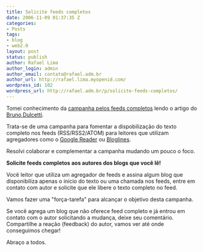 ```yaml
---
title: Solicite feeds completos
date: 2006-11-09 01:37:35 Z
categories:
- Posts
tags:
- blog
- web2.0
layout: post
status: publish
author: Rafael Lima
author_login: admin
author_email: contato@rafael.adm.br
author_url: http://rafael.lima.myopenid.com/
wordpress_id: 102
wordpress_url: http://rafael.adm.br/p/solicite-feeds-completos/
---
```


Tomei conhecimento da <a href="http://www.arcanjo.org/blog/?p=70">campanha pelos feeds completos</a> lendo o artigo do <a href="http://www.brunodulcetti.com/blog/2006/11/03/deixe-seus-feeds-completos-uma-campanha-rafael-arcanjo.html">Bruno Dulcetti</a>.

Trata-se de uma campanha para fomentar a dispobiliza&ccedil;&atilde;o do texto completo nos feeds (RSS/RSS2/ATOM) para leitores que utilizam agregadores como o <a href="http://reader.google.com">Google Reader</a> ou <a href="http://bloglines.com">Bloglines</a>.

Resolvi colaborar e complementar a campanha mudando um pouco o foco.

<strong>Solicite feeds completos aos autores dos blogs que voc&ecirc; l&ecirc;!</strong>

Voc&ecirc; leitor que utiliza um agregador de feeds e assina algum blog que disponibiliza apenas o in&iacute;cio do texto ou uma chamada nos feeds, entre em contato com  autor e solicite que ele libere o texto completo no feed.

Vamos fazer uma "for&ccedil;a-tarefa" para alcan&ccedil;ar o objetivo desta campanha.

Se voc&ecirc; agrega um blog que n&atilde;o oferece feed completo e j&aacute; entrou em contato com o autor solicitando a mudan&ccedil;a, deixe seu coment&aacute;rio. Compartilhe a rea&ccedil;&atilde;o (feedback) do autor, vamos ver at&eacute; onde conseguimos chegar!

Abra&ccedil;o a todos.
